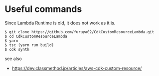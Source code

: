 # Useful commands
Since Lambda Runtime is old, it does not work as it is.


```
$ git clone https://github.com/furuya02/CdkCustomResourceLambda.git
$ cd CdkCustomResourceLambda
$ yarn
$ tsc (yarn run build)
$ cdk synth
```



see also
- https://dev.classmethod.jp/articles/aws-cdk-custom-resource/

